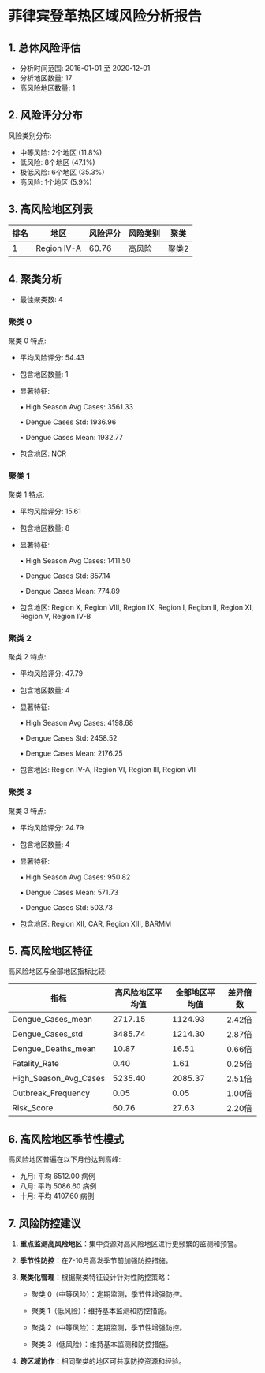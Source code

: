 # 菲律宾登革热区域风险分析报告

## 1. 总体风险评估

* 分析时间范围: 2016-01-01 至 2020-12-01
* 分析地区数量: 17
* 高风险地区数量: 1

## 2. 风险评分分布

风险类别分布:

* 中等风险: 2个地区 (11.8%)
* 低风险: 8个地区 (47.1%)
* 极低风险: 6个地区 (35.3%)
* 高风险: 1个地区 (5.9%)

## 3. 高风险地区列表

| 排名 | 地区 | 风险评分 | 风险类别 | 聚类 |
|------|------|----------|----------|------|
| 1 | Region IV-A | 60.76 | 高风险 | 聚类2 |

## 4. 聚类分析

* 最佳聚类数: 4

### 聚类 0

聚类 0 特点:

- 平均风险评分: 54.43

- 包含地区数量: 1

- 显著特征:

  • High Season Avg Cases: 3561.33

  • Dengue Cases Std: 1936.96

  • Dengue Cases Mean: 1932.77

- 包含地区: NCR


### 聚类 1

聚类 1 特点:

- 平均风险评分: 15.61

- 包含地区数量: 8

- 显著特征:

  • High Season Avg Cases: 1411.50

  • Dengue Cases Std: 857.14

  • Dengue Cases Mean: 774.89

- 包含地区: Region X, Region VIII, Region IX, Region I, Region II, Region XI, Region V, Region IV-B


### 聚类 2

聚类 2 特点:

- 平均风险评分: 47.79

- 包含地区数量: 4

- 显著特征:

  • High Season Avg Cases: 4198.68

  • Dengue Cases Std: 2458.52

  • Dengue Cases Mean: 2176.25

- 包含地区: Region IV-A, Region VI, Region III, Region VII


### 聚类 3

聚类 3 特点:

- 平均风险评分: 24.79

- 包含地区数量: 4

- 显著特征:

  • High Season Avg Cases: 950.82

  • Dengue Cases Mean: 571.73

  • Dengue Cases Std: 503.73

- 包含地区: Region XII, CAR, Region XIII, BARMM



## 5. 高风险地区特征

高风险地区与全部地区指标比较:

| 指标 | 高风险地区平均值 | 全部地区平均值 | 差异倍数 |
|------|-----------------|--------------|----------|
| Dengue_Cases_mean | 2717.15 | 1124.93 | 2.42倍 |
| Dengue_Cases_std | 3485.74 | 1214.30 | 2.87倍 |
| Dengue_Deaths_mean | 10.87 | 16.51 | 0.66倍 |
| Fatality_Rate | 0.40 | 1.61 | 0.25倍 |
| High_Season_Avg_Cases | 5235.40 | 2085.37 | 2.51倍 |
| Outbreak_Frequency | 0.05 | 0.05 | 1.00倍 |
| Risk_Score | 60.76 | 27.63 | 2.20倍 |

## 6. 高风险地区季节性模式

高风险地区普遍在以下月份达到高峰:

* 九月: 平均 6512.00 病例
* 八月: 平均 5086.60 病例
* 十月: 平均 4107.60 病例

## 7. 风险防控建议

1. **重点监测高风险地区**：集中资源对高风险地区进行更频繁的监测和预警。

2. **季节性防控**：在7-10月高发季节前加强防控措施。

3. **聚类化管理**：根据聚类特征设计针对性防控策略：

   * 聚类 0（中等风险）：定期监测，季节性增强防控。

   * 聚类 1（低风险）：维持基本监测和防控措施。

   * 聚类 2（中等风险）：定期监测，季节性增强防控。

   * 聚类 3（低风险）：维持基本监测和防控措施。

4. **跨区域协作**：相同聚类的地区可共享防控资源和经验。

